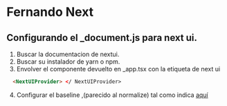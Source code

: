 # Fernando Next

## Configurando el _document.js para next ui.
1. Buscar la documentacion de nextui.
2. Buscar su instalador de yarn o npm.
3. Envolver el componente devuelto en _app.tsx con la etiqueta de next ui
  ```html
    <NextUIProvider> </ NextUIProvider>
  ```
4. Configurar el baseline ,(parecido al normalize) tal como indica [aquí](https://nextui.org/docs/guide/nextui-plus-nextjs)
